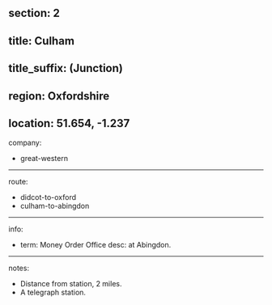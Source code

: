 section: 2
----
title: Culham
----
title_suffix: (Junction)
----
region: Oxfordshire
----
location: 51.654, -1.237
----
company:
- great-western
----
route:
- didcot-to-oxford
- culham-to-abingdon
----
info:
- term: Money Order Office
  desc: at Abingdon.
----
notes:
- Distance from station, 2 miles.
- A telegraph station.

